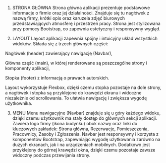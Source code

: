 1. STRONA GŁÓWNA
Strona główna aplikacji prezentuje podstawowe informacje o firmie oraz jej działalności. Znajduje się tu nagłówek z nazwą firmy, krótki opis oraz karuzela zdjęć biurowych przedstawiających atmosferę i przestrzeń pracy. Strona jest stylizowana przy pomocy Bootstrap, co zapewnia estetyczny i responsywny wygląd.

2. LAYOUT
Layout aplikacji zapewnia spójny i intuicyjny układ wszystkich widoków. Składa się z trzech głównych części:

Nagłówek (header) zawierający nawigację (Navbar),

Główna część (main), w której renderowane są poszczególne strony i komponenty aplikacji,

Stopka (footer) z informacją o prawach autorskich.

Layout wykorzystuje Flexbox, dzięki czemu stopka pozostaje na dole strony, a nagłówek i stopka są przyklejone do krawędzi ekranu i widoczne niezależnie od scrollowania. To ułatwia nawigację i zwiększa wygodę użytkownika.

3. MENU
Menu nawigacyjne (Navbar) znajduje się u góry każdego widoku, dzięki czemu użytkownik ma stały dostęp do głównych sekcji aplikacji. Zawiera logo firmy (ikona budynku) obok nazwy oraz linki do kluczowych zakładek: Strona główna, Rezerwacje, Pomieszczenia, Pracownicy, Zasoby i Zgłoszenia. Navbar jest responsywny i korzysta z komponentów Bootstrap, zapewniając wygodę użytkowania zarówno na dużych ekranach, jak i na urządzeniach mobilnych. Dodatkowo jest przyklejony do górnej krawędzi okna, dzięki czemu pozostaje zawsze widoczny podczas przewijania strony.